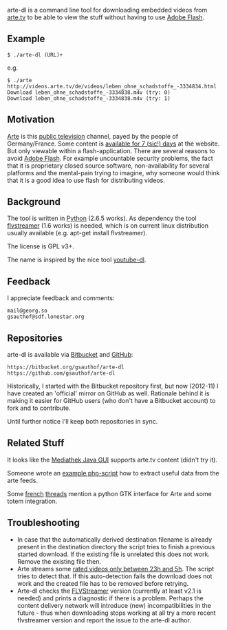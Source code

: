 arte-dl is a command line tool for downloading embedded videos
from [arte.tv][arte] to be able to view the stuff without having to use
[Adobe Flash][flash].

## Example ##

    $ ./arte-dl (URL)+

e.g.

    $ ./arte http://videos.arte.tv/de/videos/leben_ohne_schadstoffe_-3334834.html
    Download leben_ohne_schadstoffe_-3334838.m4v (try: 0)
    Download leben_ohne_schadstoffe_-3334838.m4v (try: 1)

## Motivation ##

[Arte][arte] is this [public television][public] channel, payed by the people of
Germany/France. Some content is [available for 7 (sic!) days][7day] at
the website. But only viewable within a flash-application. There
are several reasons to avoid [Adobe Flash][flash].
For example uncountable security problems, the fact that it is
proprietary closed source software, non-availability for several
platforms and the mental-pain trying to imagine, why someone
would think that it is a good idea to use flash for distributing
videos.

## Background ##

The tool is written in [Python][python] (2.6.5 works). As dependency the
tool [flvstreamer][flvstreamer] (1.6 works) is needed, which is on current linux
distribution usually available (e.g. apt-get install
flvstreamer).

The license is GPL v3+.

The name is inspired by the nice tool [youtube-dl](https://github.com/rg3/youtube-dl).

## Feedback ##

I appreciate feedback and comments:

    mail@georg.so
    gsauthof@sdf.lonestar.org

## Repositories ##

arte-dl is available via [Bitbucket][bitbucket] and [GitHub][github]:

    https://bitbucket.org/gsauthof/arte-dl
    https://github.com/gsauthof/arte-dl

Historically, I started with the Bitbucket repository first, but now (2012-11) I
have created an 'official' mirror on GitHub as well. Rationale behind it is
making it easier for GitHub users (who don't have a Bitbucket account) to fork
and to contribute.

Until further notice I'll keep both repositories in sync.

## Related Stuff ##

It looks like the [Mediathek Java GUI](http://zdfmediathk.sourceforge.net/index.html)
supports arte.tv content (didn't try it).

Someone wrote an [example php-script](http://www.galipe.net/example/plussept.php)
how to extract useful data from the arte feeds.

Some [french][1] [threads][2] mention a python GTK interface for Arte and
some totem integration.

  [1]: http://forum.ubuntu-fr.org/viewtopic.php?id=395921&p=1
  [2]: http://forum.ubuntu-fr.org/viewtopic.php?id=369659

## Troubleshooting ##

* In case that the automatically derived destination filename is already
  present in the destination directory the script tries to finish a previous
  started download. If the existing file is unrelated this does not work. Remove
  the existing file then.
* Arte streams some [rated videos only between 23h and 5h][jmstv]. The script tries to
  detect that. If this auto-detection fails the download does not work and the
  created file has to be removed before retrying.
* Arte-dl checks the [FLVStreamer][flvstreamer] version (currently at least v2.1 is needed)
  and prints a diagnostic if there is a problem.  Perhaps the content delivery
  network will introduce (new) incompatibilities in the future - thus when
  downloading stops working at all try a more recent flvstreamer version and
  report the issue to the arte-dl author.


[arte]: http://en.wikipedia.org/wiki/Arte
[flvstreamer]: http://savannah.nongnu.org/projects/flvstreamer
[python]: http://en.wikipedia.org/wiki/Python_(programming_language)
[flash]: http://en.wikipedia.org/wiki/Adobe_Flash
[7day]: http://de.wikipedia.org/wiki/Depublizieren
[public]: http://en.wikipedia.org/wiki/Public_broadcasting
[jmstv]: http://de.wikipedia.org/wiki/Jugendmedienschutz-Staatsvertrag
[bitbucket]: https://bitbucket.org/gsauthof/arte-dl
[github]: https://github.com/gsauthof/arte-dl

